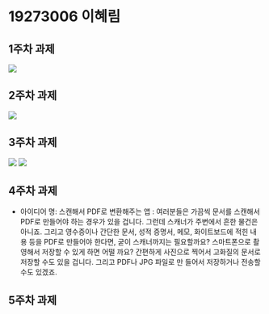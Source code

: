 # 19273006 이혜림

## 1주차 과제
   <img src="./dog.png/"></img>
## 2주차 과제
   <img width="" height="" src="./png/2주차 과제.png"></img>

## 3주차 과제
   <img width="" height="" src="./png/3주차 과제.png/"></img>
   <img src="./png/3주차 과제 두번째.png/"></img>

## 4주차 과제

   - 아이디어 명: 스캔해서 PDF로 변환해주는 앱
     : 여러분들은 가끔씩 문서를 스캔해서 PDF로 만들어야 하는 경우가 있을 겁니다. 그런데 스캐너가 주변에서        흔한 물건은 아니죠. 그리고 영수증이나 간단한 문서, 성적 증명서, 메모, 화이트보드에 적힌 내용 등을          PDF로 만들어야 한다면, 굳이 스캐너까지는 필요할까요? 스마트폰으로 촬영해서 저장할 수 있게 하면 어떨        까요? 간편하게 사진으로 찍어서 고화질의 문서로 저장할 수도 있을 겁니다. 그리고 PDF나 JPG 파일로 만        들어서 저장하거나 전송할수도 있겠죠. 
## 5주차 과제
   
